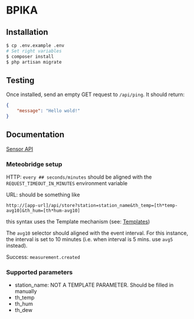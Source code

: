 # BPIKA

## Installation

```bash
$ cp .env.example .env
# Set right variables
$ composer install
$ php artisan migrate
```

## Testing

Once installed, send an empty GET request to `/api/ping`. It should return:

```json
{
    "message": "Hello wold!"
}
```

## Documentation

[Sensor API](https://www.meteobridge.com/wiki/index.php)

### Meteobridge setup
HTTP: ```every ## seconds/minutes``` should be aligned with the ```REQUEST_TIMEOUT_IN_MINUTES``` 
environment variable

URL: should be something like 
```
http://[app-url]/api/store?station=station_name&th_temp=[th*temp-avg10]&th_hum=[th*hum-avg10]
``` 
this syntax uses the Template mechanism (see: [Templates](https://www.meteobridge.com/wiki/index.php/Templates))

The ```avg10``` selector should aligned with the event interval. For this instance, the interval is 
 set to 10 minutes (i.e. when interval is 5 mins. use ```avg5``` instead).

Success: ```measurement.created```

### Supported parameters

- station_name: NOT A TEMPLATE PARAMETER. Should be filled in manually
- th_temp
- th_hum
- th_dew
